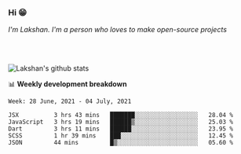 ### Hi 😁

*I'm Lakshan. I'm a person who loves to make open-source projects*


<br/><br/>

![Lakshan's github stats](https://github-readme-stats.vercel.app/api?username=sandaruwan98&show_icons=true&theme=prussian )<br/>



📊 **Weekly development breakdown**
<!--START_SECTION:waka-->
```text
Week: 28 June, 2021 - 04 July, 2021

JSX          3 hrs 43 mins   ███████░░░░░░░░░░░░░░░░░░   28.04 % 
JavaScript   3 hrs 19 mins   ██████▒░░░░░░░░░░░░░░░░░░   25.03 % 
Dart         3 hrs 11 mins   ██████░░░░░░░░░░░░░░░░░░░   23.95 % 
SCSS         1 hr 39 mins    ███░░░░░░░░░░░░░░░░░░░░░░   12.45 % 
JSON         44 mins         █▒░░░░░░░░░░░░░░░░░░░░░░░   05.60 % 
```
<!--END_SECTION:waka-->

